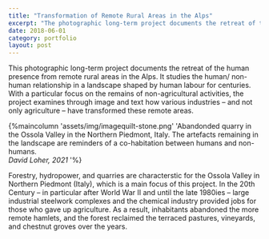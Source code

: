```yaml
---
title: "Transformation of Remote Rural Areas in the Alps"
excerpt: "The photographic long-term project documents the retreat of the human presence from remote rural areas in the Alps ..."
date: 2018-06-01
category: portfolio
layout: post
---
```

This photographic long-term project documents the retreat of the human presence from remote rural areas in the Alps. It studies the human/ non-human relationship in a landscape shaped by human labour  for centuries. With a particular focus on the remains of non-agricultural activities, the project examines through image and text how various industries – and not only agriculture – have transformed these remote areas.

{%maincolumn 'assets/img/imagequilt-stone.png' 'Abandonded quarry in the Ossola Valley in the Northern Piedmont, Italy. The artefacts remaining in the landscape are reminders of a co-habitation between humans and non-humans. <br>*David Loher, 2021* '%}

Forestry, hydropower, and quarries are characterstic for the Ossola Valley in Northern Piedmont (Italy), which is a main focus of this project. In the 20th Century – in particular after World War II and until the late 1980ies – large industrial steelwork complexes and the chemical industry provided jobs for those who gave up agriculture. As a result, inhabitants abandoned the more remote hamlets, and the forest reclaimed the terraced pastures, vineyards, and chestnut groves over the years.
